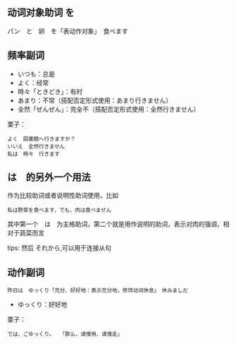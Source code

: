 <!--
 * @Author: Gmsoft - WeiHong Ran
 * @Date: 2019-09-24 12:57:19
 * @LastEditors: WeiHong Ran
 * @LastEditTime: 2019-09-26 00:26:32
 * @Description: Nothing
 -->

## 动词对象助词 を

パン　と　卵　を「表动作对象」　食べます

## 频率副词

- いつも：总是
- よく：经常
- 時々「ときどき」：有时
- あまり：不常（搭配否定形式使用：あまり行きません）
- 全然「ぜんぜん」：完全不（搭配否定形式使用：全然行きません）

栗子：

    よく　図書館へ行きますか？
    いいえ　全然行きません
    私は　時々　行きます

## は　的另外一个用法

作为比较助词或者说明性助词使用，比如

    私は野菜を食べます、でも、肉は食べません

其中第一个　は　为主格助词，第二个就是用作说明的助词，表示对肉的强调，相对于蔬菜而言

tips: 然后 それから,可以用于连接从句

## 动作副词

    昨日は　ゆっくり「充分、好好地：表示充分地，修饰动词休息」　休みましだ

- ゆっくり：好好地

栗子：

    では、ごゆっくり。　　「那么，请慢用、请慢走」
